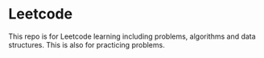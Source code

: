 # Leetcode

This repo is for Leetcode learning including problems, algorithms and data structures.
This is also for practicing problems.

